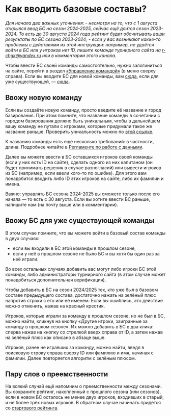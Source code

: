# Как вводить базовые составы?

*Для начала два важных уточнения:*
 *- несмотря на то, что с 1 августа открылся ввод БС на сезон 2024-2025, сейчас ещё длится сезон 2023-2024. То есть до 30 августа 2024 года рейтинг будет обсчитывать ваши результаты по БС сезона 2023-2024;*
 *- если у вас возникают какие-то проблемы с действиями из этой инструкции: например, не удаётся войти в БС или у игроков нет ID, пишите команде турнирного сайта на r-chgk@yandex.ru или в комментарии этого канала.*

Чтобы ввести БС своей команды самостоятельно, нужно залогиниться на сайте, перейти в раздел [«Управление командой»](https://rating.chgk.info/register_team.php) (в меню сверху справа). Если вы вводите БС для новой команды, вам [сюда](#new-team), если для уже существующей, — [сюда](#existing-team).

## Ввожу новую команду <a name="new-team">

Если вы создаёте новую команду, просто введите её название и город базирования. При этом помните, что название команды в сочетании с городом базирования должно быть уникальным, чтобы в дальнейшем вашу команду не путали с игроками, которые придумали такое же название раньше. Проверить уникальность можно по [этой ссылке](https://rating.chgk.info/teams?releaseId=1624&townId=&regionId=&countryId=&length=100&start=0&search=).

К названию команды есть ещё несколько требований: в частности, длина. Подробнее читайте в [Регламенте по работе с данными](https://rating.chgk.info/documents.php?doc=55).

Далее вы можете ввести в БС оставшихся игроков своей команды (если у них есть ID на сайте), сделать одного из них капитаном (он будет принимать решения в случае разногласий) или вывести игроков из БС (например, если ввели кого-то по ошибке). Для этого вам понадобится вводить либо ID этих игроков на сайте, либо их фамилии и имена.

Важно: управлять БС сезона 2024-2025 вы сможете только после его начала — то есть с 30 августа. Если вы хотите ввести БС раньше, напишите нам (на почту выше или в комментарии).

## Ввожу БС для уже существующей команды <a name="existing-team">

В этом случае помните, что вы можете войти в базовый состав команды в двух случаях: 
- если вы входили в БС этой команды в прошлом сезоне,
- если у неё в прошлом сезоне не было БС и вы хотя бы один раз за неё играли.

Во всех остальных случаях добавить вас могут либо игроки БС этой команды, либо администраторы турнирного сайта (в этом случае может понадобиться дополнительная верификация).

Чтобы добавить в БС на сезон 2024/2025 тех, кто уже был в базовом составе предыдущего состава, достаточно нажать на зелёный плюс напротив строки с его или её именем. Если вы ошиблись, это действие можно отменить, нажав на красный крестик.

Игроков, которые играли за команду в прошлом сезоне, но не был в БС, можно найти, кликнув на кнопку «Другие игроки, заигранные за команду в прошлом сезоне». Их можно добавить в БС в два клика: сперва нажав на кнопку со стрелкой вверх справа от ID, а затем нажав на зелёный плюс как описано в абзаце выше.

Игроков, ранее не игравших за команду, можно найти, введя в поисковую строку справа сверху ID или фамилию и имя, начиная с фамилии. Далее повторяется алгоритм с зелёным плюсом.

## Пару слов о преемственности

На всякий случай ещё напомним о преемственности между сезонами. Вы сохраните рейтинг, накопленный с прошлого сезона (или сезонов), если в новом БС осталось не менее двух игроков, входивших в старый, и не более трёх новых игроков. В обратном случае начинать придётся со [стартового рейтинга](https://www.maii.li/p/aegis-rating#a312).
